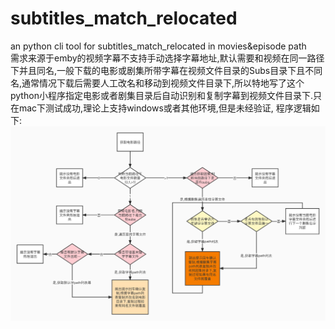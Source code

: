 # subtitles_match_relocated
an python cli tool for subtitles_match_relocated in movies&amp;episode path  
需求来源于emby的视频字幕不支持手动选择字幕地址,默认需要和视频在同一路径下并且同名,一般下载的电影或剧集所带字幕在视频文件目录的Subs目录下且不同名,通常情况下载后需要人工改名和移动到视频文件目录下,所以特地写了这个python小程序指定电影或者剧集目录后自动识别和复制字幕到视频文件目录下.只在mac下测试成功,理论上支持windows或者其他环境,但是未经验证,
程序逻辑如下:
![Alt text](https://github.com/zhouyunjian/subtitles_match_relocated/blob/main/flow-process-diagram.jpeg)
